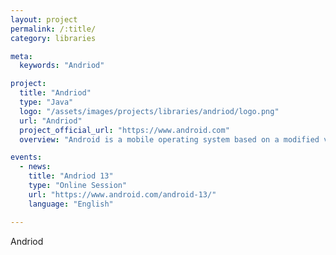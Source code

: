 ```yaml
---
layout: project
permalink: /:title/
category: libraries

meta:
  keywords: "Andriod"

project:
  title: "Andriod"
  type: "Java"
  logo: "/assets/images/projects/libraries/andriod/logo.png"
  url: "Andriod"
  project_official_url: "https://www.android.com"
  overview: "Android is a mobile operating system based on a modified version of the Linux kernel and other open-source software, designed primarily for touchscreen mobile devices such as smartphones and tablets. Android is developed by a consortium of developers known as the Open Handset Alliance, though its most widely used version is primarily developed by Google. It was unveiled in November 2007, with the first commercial Android device, the HTC Dream, being launched in September 2008."

events:
  - news:
    title: "Andriod 13"
    type: "Online Session"
    url: "https://www.android.com/android-13/"
    language: "English"

---
```


<p>Andriod</p>
